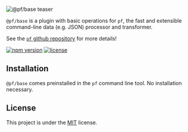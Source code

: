 ![@pf/base teaser][teaser]

`@pf/base` is a plugin with basic operations for `pf`, the fast and extensible command-line data (e.g. JSON) processor and transformer.

See the [`pf` github repository][pf] for more details!

[![npm version](https://img.shields.io/npm/v/fx.svg?color=orange)](https://www.npmjs.com/package/fx)
[![license](https://img.shields.io/badge/license-MIT-blue.svg?color=green)][license]

## Installation

`@pf/base` comes preinstalled in the `pf` command line tool. No installation necessary.

## License

This project is under the [MIT][license] license.

[license]: https://github.com/Yord/pf-core/blob/master/LICENSE
[teaser]: ./teaser.gif
[pf]: https://github.com/Yord/pf